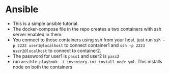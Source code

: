 # Ansible
- This is a simple ansible tutorial.
- The docker-compose file in the repo creates a two containers with ssh server enabled in them.
- You connect to those containers using ssh from your host. just run `ssh -p 2222 user1@localhost` to connect container1 and `ssh -p 2223 user2@localhost` to connect to container2.
- The password for user1 is `pass1` and user2 is `pass2`
- run `ansible-playbook -i inventory.ini install_node.yml`. This installs node on both the containers

